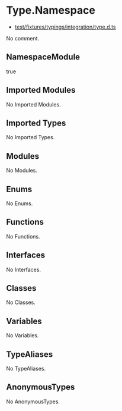 # Type.Namespace

* [test/fixtures/typings/integration/type.d.ts](/test/fixtures/typings/integration/type.d.ts#L103)

No comment.

## NamespaceModule

true

## Imported Modules

No Imported Modules.

## Imported Types

No Imported Types.

## Modules

No Modules.

## Enums

No Enums.

## Functions

No Functions.

## Interfaces

No Interfaces.

## Classes

No Classes.

## Variables

No Variables.

## TypeAliases

No TypeAliases.

## AnonymousTypes

No AnonymousTypes.
